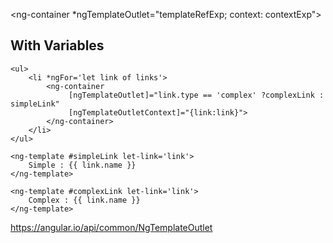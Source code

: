 <ng-container *ngTemplateOutlet="templateRefExp; context: contextExp"></ng-container>

## With Variables
```
<ul>
    <li *ngFor='let link of links'>
        <ng-container
             [ngTemplateOutlet]="link.type == 'complex' ?complexLink : simpleLink"
             [ngTemplateOutletContext]="{link:link}">
        </ng-container>
    </li>
</ul>

<ng-template #simpleLink let-link='link'>
    Simple : {{ link.name }}
</ng-template>

<ng-template #complexLink let-link='link'>
    Complex : {{ link.name }}
</ng-template>
```

https://angular.io/api/common/NgTemplateOutlet
